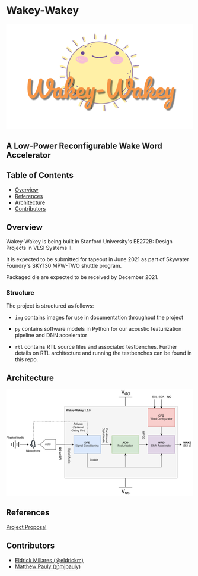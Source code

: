 # Wakey-Wakey

![Wakey-Wakey Logo](./img/logo.png)

## A Low-Power Reconfigurable Wake Word Accelerator


## Table of Contents

- [Overview](#overview)
- [References](#references)
- [Architecture](#architecture)
- [Contributors](#contributors)


## Overview

Wakey-Wakey is being built in Stanford University's EE272B: Design Projects in
VLSI Systems II.

It is expected to be submitted for tapeout in June 2021 as part of
Skywater Foundry's SKY130 MPW-TWO shuttle program.

Packaged die are expected to be received by December 2021.

### Structure
The project is structured as follows:

- `img` contains images for use in documentation throughout the project

- `py` contains software models in Python for our acoustic featurization
   pipeline and DNN accelerator

- `rtl` contains RTL source files and associated testbenches. Further details on
   RTL architecture and running the testbenches can be found in this repo.

## Architecture

![Wakey-Wakey High Level Block Diagram](./img/overview.png)


## References

[Project Proposal](https://docs.google.com/document/d/17Ahc0jS1TsNaqgZagLtGwdKn3h2x0l6fPzC-cuKEdq0/edit?usp=sharing)


## Contributors
- [Eldrick Millares (@eldrickm)](https://github.com/eldrickm)
- [Matthew Pauly (@mjpauly)](https://github.com/mjpauly)
